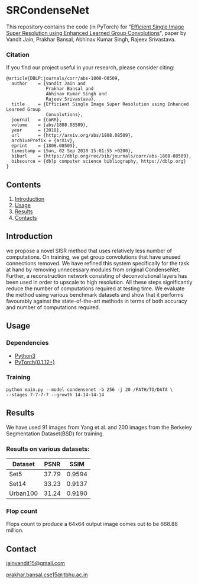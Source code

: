 # SRCondenseNet

This repository contains the code (in PyTorch) for "[Efficient Single Image Super Resolution using Enhanced Learned Group Convolutions](https://arxiv.org/abs/1808.08509)", paper by Vandit Jain, Prakhar Bansal, Abhinav Kumar Singh, Rajeev Srivastava.

### Citation

If you find our project useful in your research, please consider citing:

```
@article{DBLP:journals/corr/abs-1808-08509,
  author    = {Vandit Jain and
               Prakhar Bansal and
               Abhinav Kumar Singh and
               Rajeev Srivastava},
  title     = {Efficient Single Image Super Resolution using Enhanced Learned Group
               Convolutions},
  journal   = {CoRR},
  volume    = {abs/1808.08509},
  year      = {2018},
  url       = {http://arxiv.org/abs/1808.08509},
  archivePrefix = {arXiv},
  eprint    = {1808.08509},
  timestamp = {Sun, 02 Sep 2018 15:01:55 +0200},
  biburl    = {https://dblp.org/rec/bib/journals/corr/abs-1808-08509},
  bibsource = {dblp computer science bibliography, https://dblp.org}
}
```

## Contents

1. [Introduction](#introduction)
2. [Usage](#usage)
3. [Results](#results)
4. [Contacts](#contacts)

## Introduction
we propose a novel SISR method that uses relatively less number of computations. On training, we get group convolutions that have unused connections removed. We have refined this system specifically for the task at hand by removing unnecessary modules from original CondenseNet. Further, a reconstruction network consisting of deconvolutional layers has been used in order to upscale to high resolution. All these steps significantly reduce the number of computations required at testing time. We evaluate the method using various benchmark datasets and show that it performs favourably against the state-of-the-art methods in terms of both accuracy and number of computations required.

## Usage

### Dependencies

- [Python3](https://www.python.org/downloads/)
- [PyTorch(0.1.12+)](http://pytorch.org)

### Training
```
python main.py --model condensenet -b 256 -j 20 /PATH/TO/DATA \
--stages 7-7-7-7 --growth 14-14-14-14
```


## Results
We have used 91 images from Yang et al. and 200 images from the Berkeley Segmentation Dataset(BSD) for training.

### Results on various datasets:
| Dataset  |  PSNR | SSIM  |
|---|---|---|
|  Set5 | 37.79  | 0.9594  |
| Set14  | 33.23  | 0.9137  |
| Urban100 | 31.24 | 0.9190 |

### Flop count
Flops count to produce a 64x64 output image comes out to be 668.88 million.


## Contact
jainvandit15@gmail.com

prakhar.bansal.cse15@itbhu.ac.in

